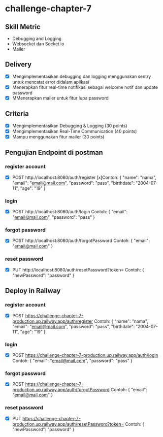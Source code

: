 # challenge-chapter-7

## Skill Metric

- Debugging and Logging
- Websocket dan Socket.io
- Mailer

## Delivery

- [x] Mengimplementasikan debugging dan logging menggunakan sentry untuk mencatat error didalam
      aplikasi
- [x] Menerapkan fitur real-time notifikasi sebagai welcome notif dan update password
- [x] MMenerapkan mailer untuk fitur lupa password

## Criteria

- [x] Mengimplementasikan Debugging & Logging (30 points)
- [x] Mengimplementasikan Real-Time Communication (40 points)
- [x] Mampu menggunakan fitur mailer (30 points)

## Pengujian Endpoint di postman

### register account

- [x] POST http://localhost:8080/auth/register
      [x]Contoh:
      {
      "name": "nama",
      "email": "email@mail.com",
      "password": "pass",
      "birthdate": "2004-07-11",
      "age": "19"
      }

### login

- [x] POST http://localhost:8080/auth/login
      Contoh:
      {
      "email": "email@mail.com",
      "password": "pass"
      }

### forgot password

- [x] POST http://localhost:8080/auth/forgotPassword
      Contoh:
      {
      "email": "email@mail.com"
      }

### reset password

- [x] PUT http://localhost:8080/auth/resetPassword?token=
      Contoh:
      {
      "newPassword": "password"
      }

## Deploy in Railway

### register account

- [x] POST https://challenge-chapter-7-production.up.railway.app/auth/register
      Contoh:
      {
      "name": "nama",
      "email": "email@mail.com",
      "password": "pass",
      "birthdate": "2004-07-11",
      "age": "19"
      }

### login

- [x] POST https://challenge-chapter-7-production.up.railway.app/auth/login
      Contoh:
      {
      "email": "email@mail.com",
      "password": "pass"
      }

### forgot password

- [x] POST https://challenge-chapter-7-production.up.railway.app/auth/forgotPassword
      Contoh:
      {
      "email": "email@mail.com"
      }

### reset password

- [x] PUT https://challenge-chapter-7-production.up.railway.app/auth/resetPassword?token=
      Contoh:
      {
      "newPassword": "password"
      }
